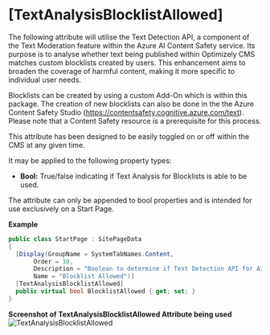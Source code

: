 # [TextAnalysisBlocklistAllowed]

The following attribute will utilise the Text Detection API, a component of the Text Moderation feature within the Azure AI Content Safety service. Its purpose is to analyse whether text being published within Optimizely CMS matches custom blocklists created by users. This enhancement aims to broaden the coverage of harmful content, making it more specific to individual user needs. 

Blocklists can be created by using a custom Add-On which is within this package. The creation of new blocklists can also be done in the the Azure Content Safety Studio (https://contentsafety.cognitive.azure.com/text). Please note that a Content Safety resource is a prerequisite for this process. 

This attribute has been designed to be easily toggled on or off within the CMS at any given time. 

It may be applied to the following property types:

- **Bool:** True/false indicating if Text Analysis for Blocklists is able to be used.
  
The attribute can only be appended to bool properties and is intended for use exclusively on a Start Page. 

**Example**
``` C#
public class StartPage : SitePageData
{
  [Display(GroupName = SystemTabNames.Content,
       Order = 10,
       Description = "Boolean to determine if Text Detection API for Azure AI Content Safety is allowed to be used, using Custom Blocklists",
       Name = "Blocklist Allowed")]
  [TextAnalysisBlocklistAllowed]
  public virtual bool BlocklistAllowed { get; set; }
}
```
**Screenshot of TextAnalysisBlocklistAllowed  Attribute being used**
![TextAnalysisBlocklistAllowed](https://github.com/AnilOptimizely/Patel.AzureAIContentSafety.Optimizely/blob/develop/docs/Features/Images/Allowed.JPG)
